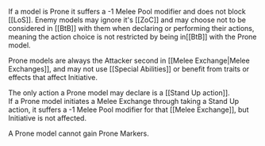 If a model is Prone it suffers a -1 Melee Pool modifier and does not block [[LoS]].
Enemy models may ignore it's [[ZoC]] and may choose not to be considered in [[BtB]] with them when declaring or performing their actions, meaning the action choice is not restricted by being in[[BtB]] with the Prone model.

Prone models are always the Attacker second in [[Melee Exchange|Melee Exchanges]], and may not use [[Special Abilities]] or benefit from traits or effects that affect Initiative.

The only action a Prone model may declare is a [[Stand Up action]].  
If a Prone model initiates a Melee Exchange through taking a Stand Up action, it suffers a -1 Melee Pool modifier for that [[Melee Exchange]], but Initiative is not affected.

A Prone model cannot gain Prone Markers.